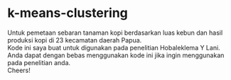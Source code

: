 # k-means-clustering
Untuk pemetaan sebaran tanaman kopi berdasarkan luas kebun dan hasil produksi kopi di 23 kecamatan daerah Papua.<br />
Kode ini saya buat untuk digunakan pada penelitian Hobaleklema Y Lani.<br />
Anda dapat dengan bebas menggunakan kode ini jika ingin menggunakan pada penelitian anda.<br />
Cheers!
